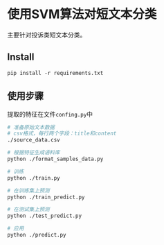 # 使用SVM算法对短文本分类

主要针对投诉类短文本分类。

## Install

```
pip install -r requirements.txt
```

## 使用步骤

提取的特征在文件`confing.py`中

```sh
# 准备原始文本数据
# csv格式，每行两个字段：title和content
./source_data.csv

# 根据特征生成语料库
python ./format_samples_data.py

# 训练
python ./train.py

# 在训练集上预测
python ./train_predict.py

# 在测试集上预测
python ./test_predict.py

# 应用
python ./predict.py
```


